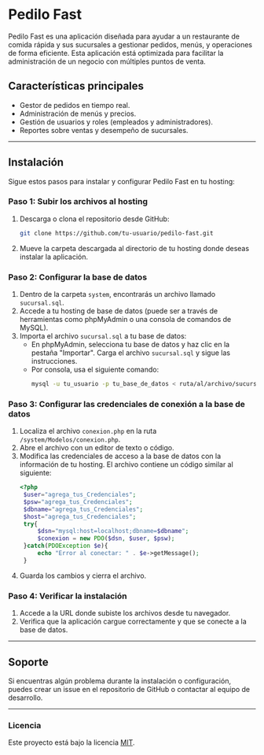 # Pedilo Fast

Pedilo Fast es una aplicación diseñada para ayudar a un restaurante de comida rápida y sus sucursales a gestionar pedidos, menús, y operaciones de forma eficiente. Esta aplicación está optimizada para facilitar la administración de un negocio con múltiples puntos de venta.

## Características principales
- Gestor de pedidos en tiempo real.
- Administración de menús y precios.
- Gestión de usuarios y roles (empleados y administradores).
- Reportes sobre ventas y desempeño de sucursales.

---

## Instalación
Sigue estos pasos para instalar y configurar Pedilo Fast en tu hosting:

### Paso 1: Subir los archivos al hosting
1. Descarga o clona el repositorio desde GitHub:
   ```bash
   git clone https://github.com/tu-usuario/pedilo-fast.git
   ```
2. Mueve la carpeta descargada al directorio de tu hosting donde deseas instalar la aplicación.

### Paso 2: Configurar la base de datos
1. Dentro de la carpeta `system`, encontrarás un archivo llamado `sucursal.sql`.
2. Accede a tu hosting de base de datos (puede ser a través de herramientas como phpMyAdmin o una consola de comandos de MySQL).
3. Importa el archivo `sucursal.sql` a tu base de datos:
   - En phpMyAdmin, selecciona tu base de datos y haz clic en la pestaña "Importar". Carga el archivo `sucursal.sql` y sigue las instrucciones.
   - Por consola, usa el siguiente comando:
     ```bash
     mysql -u tu_usuario -p tu_base_de_datos < ruta/al/archivo/sucursal.sql
     ```

### Paso 3: Configurar las credenciales de conexión a la base de datos
1. Localiza el archivo `conexion.php` en la ruta `/system/Modelos/conexion.php`.
2. Abre el archivo con un editor de texto o código.
3. Modifica las credenciales de acceso a la base de datos con la información de tu hosting. El archivo contiene un código similar al siguiente:
   ```php
   <?php
	$user="agrega_tus_Credenciales";
	$psw="agrega_tus_Credenciales";
	$dbname="agrega_tus_Credenciales";
	$host="agrega_tus_Credenciales";
	try{
		$dsn="mysql:host=localhost;dbname=$dbname";
		$conexion = new PDO($dsn, $user, $psw);
	}catch(PDOException $e){
		echo "Error al conectar: " . $e->getMessage();
	}
   ```
4. Guarda los cambios y cierra el archivo.

### Paso 4: Verificar la instalación
1. Accede a la URL donde subiste los archivos desde tu navegador.
2. Verifica que la aplicación cargue correctamente y que se conecte a la base de datos.

---

## Soporte
Si encuentras algún problema durante la instalación o configuración, puedes crear un issue en el repositorio de GitHub o contactar al equipo de desarrollo.

---

### Licencia
Este proyecto está bajo la licencia [MIT](LICENSE).

